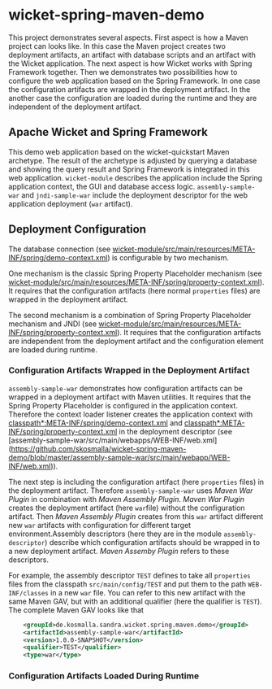wicket-spring-maven-demo
========================

This project demonstrates several aspects. First aspect is how a Maven project can looks like. In this case the Maven project creates two deployment artifacts, an artifact with database scripts and an artifact with the Wicket application. The next aspect is how Wicket works with Spring Framework together. Then we demonstrates two possibilities how to configure the web application based on the Spring Framework. In one case the configuration artifacts are wrapped in the deployment artifact. In the another case the configuration are loaded during the runtime and they are independent of the deployment artifact. 

## Apache Wicket and Spring Framework
This demo web application based on the wicket-quickstart Maven archetype. The result of the archetype is adjusted by querying a database and showing the query result and Spring Framework is integrated in this web application. `wicket-module` describes the application include the Spring application context, the GUI and database access logic. `assembly-sample-war` and `jndi-sample-war` include the deployment descriptor for the web application deployment (`war` artifact).  


## Deployment Configuration
The database connection (see [wicket-module/src/main/resources/META-INF/spring/demo-context.xml](https://github.com/skosmalla/wicket-spring-maven-demo/blob/master/wicket-module/src/main/resources/META-INF/spring/demo-context.xml)) is configurable by two mechanism. 

One mechanism is the classic Spring Property Placeholder mechanism (see [wicket-module/src/main/resources/META-INF/spring/property-context.xml](https://github.com/skosmalla/wicket-spring-maven-demo/blob/master/wicket-module/src/main/resources/META-INF/spring/property-context.xml)). It requires that the configuration artifacts (here normal `properties` files) are wrapped in the deployment artifact.

The second mechanism is a combination of Spring Property Placeholder mechanism and JNDI (see [wicket-module/src/main/resources/META-INF/spring/property-context.xml](https://github.com/skosmalla/wicket-spring-maven-demo/blob/master/wicket-module/src/main/resources/META-INF/spring/property-context.xml)). It requires that the configuration artifacts are independent from the deployment artifact and the configuration element are loaded during runtime. 

### Configuration Artifacts Wrapped in the Deployment Artifact
`assembly-sample-war` demonstrates how configuration artifacts can be wrapped in a deployment artifact with Maven utilities. It requires that the Spring Property Placeholder is configured in the application context. Therefore the context loader listener creates the application context with [classpath*:META-INF/spring/demo-context.xml](https://github.com/skosmalla/wicket-spring-maven-demo/blob/master/wicket-module/src/main/resources/META-INF/spring/demo-context.xml) and [classpath*:META-INF/spring/property-context.xml](https://github.com/skosmalla/wicket-spring-maven-demo/blob/master/wicket-module/src/main/resources/META-INF/spring/property-context.xml) in the deployment descriptor (see [assembly-sample-war/src/main/webapps/WEB-INF/web.xml] (https://github.com/skosmalla/wicket-spring-maven-demo/blob/master/assembly-sample-war/src/main/webapp/WEB-INF/web.xml)).

The next step is including the configuration artifact (here `properties` files) in the deployment artifact. Therefore `assembly-sample-war` uses _Maven War Plugin_ in combination with _Maven Assembly Plugin_. _Maven War Plugin_ creates the deployment artifact (here `war`file) without the configuration artifact. Then _Maven Assembly Plugin_ creates from this `war` artifact different new `war` artifacts with configuration for different target environment.Assembly descriptors (here they are in the module `assembly-descriptor`) describe which configuration artifacts should be wrapped in to a new deployment artifact. _Maven Assemby Plugin_ refers to these descriptors.

For example, the assembly descriptor `TEST` defines to take all `properties` files from the classpath `src/main/config/TEST` and put them to the path `WEB-INF/classes` in a new `war` file. You can refer to this new artifact with the same Maven GAV, but with an additional qualifier (here the qualifier is `TEST`). The complete Maven GAV  looks like that
```xml
    <groupId>de.kosmalla.sandra.wicket.spring.maven.demo</groupId>
    <artifactId>assembly-sample-war</artifactId>
    <version>1.0.0-SNAPSHOT</version>
    <qualifier>TEST</qualifier>
    <type>war</type>
```

### Configuration Artifacts Loaded During Runtime



